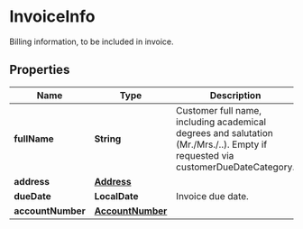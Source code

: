 

# InvoiceInfo

Billing information, to be included in invoice.

## Properties

| Name | Type | Description | Notes |
|------------ | ------------- | ------------- | -------------|
|**fullName** | **String** | Customer full name, including academical degrees and salutation (Mr./Mrs./..). Empty if requested via customerDueDateCategory. |  [optional] |
|**address** | [**Address**](Address.md) |  |  [optional] |
|**dueDate** | **LocalDate** | Invoice due date. |  |
|**accountNumber** | [**AccountNumber**](AccountNumber.md) |  |  |



